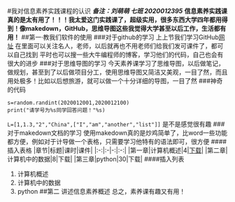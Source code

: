  #我对信息素养实践课程的认识
***备注：刘萌萌  七班  2020012395***
**信息素养实践课真的是太有用了！！！我太爱这门实践课了，超级实用，很多东西大学四年都用得到！像makedown，GitHub，思维导图这些我觉得大学甚至以后工作，生活都有用！**
##第一·教我们软件的使用
###对于github的学习
上上节我们学习GitHub[网址](https://github.com/qiuqiuyahh/-)
在里面可以关注名人，老师，以后就再也不用老师们给我们发可课件了，都可以自己找到
平时也可以搜一些大牛编程师的博客，学习他们的代码，自己也会有很大的进步
###对于思维导图的学习
今天素养课学习了思维导图，以后做笔记，做规划，甚至到了以后做项目分工，使用思维导图又简洁又美观，一目了然，而且用处极多！比如以后想旅游，就可以做一个十分详细的导图，一目了然
###神奇的代码
```import random
s=random.randint(2020012001,2020012100)
print("请学号为%s同学回答问题！"%s)
```
`L=[1,1.3,"2","China",["I","am","another","list"]]`
是不是感觉很有趣
###对于makedown文档的学习
使用makedown真的是炒鸡简单了，比word一些功能都方便，例如对于计导做一个表格，只需要学习他特有的语法即可，很方便
####插入表格
|章节|标题|课时|课件|
|:-:|:-|-:|:-:|
|第一章|计算机概述|4|[下载]()|
|第二章|计算机中的数据|8|下载|
|第三章|python|30|下载|
####插入列表
1. 计算机概述
2. 计算机中的数据
3. python
##第二 讲述信息素养概述
总之，素养课有趣又有用！
